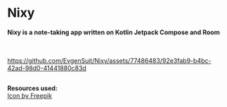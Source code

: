 # Nixy

**Nixy is a note-taking app written on Kotlin Jetpack Compose and Room** <br/>
 <br/>
 <br/>



https://github.com/EvgenSuit/Nixy/assets/77486483/92e3fab9-b4bc-42ad-98d0-41441880c83d
##


**Resources used:** \
<a href="https://www.freepik.com/icon/note_3025547#fromView=search&term=note&page=1&position=76&track=ais&uuid=0c3250b3-14df-4715-bfbc-1830efa17c75">Icon by Freepik</a>
